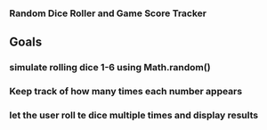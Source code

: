 ### Random Dice Roller and Game Score Tracker

## Goals
### simulate rolling dice 1-6 using Math.random()

### Keep track of how many times each number appears
### let the user roll te dice multiple times and display results

